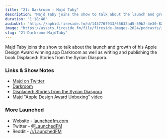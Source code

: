 ```yaml
---
title: "21: Darkroom - Majd Taby"
description: "Majd Taby joins the show to talk about the launch and growth of his Apple Design Award winning app Darkroom as well as writing and publishing the book Displaced: Stories from the Syrian Diaspora."
duration: "1:18:40"
audioUrl: "https://aphid.fireside.fm/d/1437767933/65632ad5-59b2-4e30-82d1-13845dce07dd/757c8563-d2ab-42a4-bacb-96e85a1a48a2.mp3"
image: "https://assets.fireside.fm/file/fireside-images-2024/podcasts/images/6/65632ad5-59b2-4e30-82d1-13845dce07dd/episodes/7/757c8563-d2ab-42a4-bacb-96e85a1a48a2/cover.jpg?v=1"
slug: "21-Darkroom-MajdTaby"
---
```


<p>Majd Taby joins the show to talk about the launch and growth of his Apple Design Award winning app Darkroom as well as writing and publishing the book Displaced: Stories from the Syrian Diaspora.</p>

<h3>Links &amp; Show Notes</h3>

<ul>
<li><a href="https://twitter.com/jtaby" rel="nofollow">Majd on Twitter</a></li>
<li><a href="http://usedarkroom.com" rel="nofollow">Darkroom</a></li>
<li><a href="https://syriandiaspora.com" rel="nofollow">Displaced: Stories from the Syrian Diaspora</a></li>
<li><a href="https://twitter.com/usedarkroom/status/1278378242336940032" rel="nofollow">Majd &quot;Apple Design Award Unboxing&quot; video</a></li>
</ul>

<h3>More Launched</h3>

<ul>
<li>Website - <a href="https://launchedfm.com" rel="nofollow">launchedfm.com</a></li>
<li>Twitter - <a href="https://twitter.com/launchedfm" rel="nofollow">@LaunchedFM</a></li>
<li>Reddit - <a href="https://www.reddit.com/r/LaunchedFM/" rel="nofollow">/r/LaunchedFM</a></li>
</ul>
